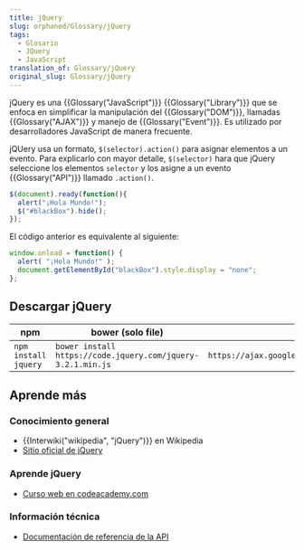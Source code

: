 ```yaml
---
title: jQuery
slug: orphaned/Glossary/jQuery
tags:
  - Glosario
  - JQuery
  - JavaScript
translation_of: Glossary/jQuery
original_slug: Glossary/jQuery
---
```

jQuery es una {{Glossary("JavaScript")}} {{Glossary("Library")}} que se enfoca en simplificar la manipulación del {{Glossary("DOM")}}, llamadas {{Glossary("AJAX")}} y manejo de {{Glossary("Event")}}. Es utilizado por desarrolladores JavaScript de manera frecuente.

jQUery usa un formato, `$(selector).action()` para asignar elementos a un evento. Para explicarlo con mayor detalle, `$(selector)` hara que jQuery seleccione los elementos `selector` y los asigne a un evento {{Glossary("API")}} llamado `.action()`.

```js
$(document).ready(function(){
  alert("¡Hola Mundo!");
  $("#blackBox").hide();
});
```

El código anterior es equivalente al siguiente:

```js
window.onload = function() {
  alert( "¡Hola Mundo!" );
  document.getElementById("blackBox").style.display = "none";
};
```

## Descargar jQuery

| **npm** | bower (solo file) | Google CDN |
| --- | --- | --- |
| `npm install jquery` | `bower install https://code.jquery.com/jquery-3.2.1.min.js` | `https://ajax.googleapis.com/ajax/libs/jquery/3.2.1/jquery.min.js` |

## Aprende más

### Conocimiento general

- {{Interwiki("wikipedia", "jQuery")}} en Wikipedia
- [Sitio oficial de jQuery](http://jquery.com/)

### Aprende jQuery

- [Curso web en codeacademy.com](https://www.codecademy.com/learn/jquery)

### Información técnica

- [Documentación de referencia de la API](https://api.jquery.com/)[](https://api.jquery.com/)

